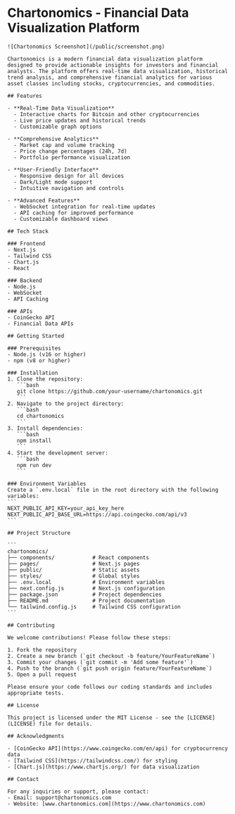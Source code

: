 # Chartonomics - Financial Data Visualization Platform

    ![Chartonomics Screenshot](/public/screenshot.png)

    Chartonomics is a modern financial data visualization platform designed to provide actionable insights for investors and financial analysts. The platform offers real-time data visualization, historical trend analysis, and comprehensive financial analytics for various asset classes including stocks, cryptocurrencies, and commodities.

    ## Features

    - **Real-Time Data Visualization**
      - Interactive charts for Bitcoin and other cryptocurrencies
      - Live price updates and historical trends
      - Customizable graph options

    - **Comprehensive Analytics**
      - Market cap and volume tracking
      - Price change percentages (24h, 7d)
      - Portfolio performance visualization

    - **User-Friendly Interface**
      - Responsive design for all devices
      - Dark/Light mode support
      - Intuitive navigation and controls

    - **Advanced Features**
      - WebSocket integration for real-time updates
      - API caching for improved performance
      - Customizable dashboard views

    ## Tech Stack

    ### Frontend
    - Next.js
    - Tailwind CSS
    - Chart.js
    - React

    ### Backend
    - Node.js
    - WebSocket
    - API Caching

    ### APIs
    - CoinGecko API
    - Financial Data APIs

    ## Getting Started

    ### Prerequisites
    - Node.js (v16 or higher)
    - npm (v8 or higher)

    ### Installation
    1. Clone the repository:
       ```bash
       git clone https://github.com/your-username/chartonomics.git
       ```
    2. Navigate to the project directory:
       ```bash
       cd chartonomics
       ```
    3. Install dependencies:
       ```bash
       npm install
       ```
    4. Start the development server:
       ```bash
       npm run dev
       ```

    ### Environment Variables
    Create a `.env.local` file in the root directory with the following variables:
    ```
    NEXT_PUBLIC_API_KEY=your_api_key_here
    NEXT_PUBLIC_API_BASE_URL=https://api.coingecko.com/api/v3
    ```

    ## Project Structure

    ```
    chartonomics/
    ├── components/            # React components
    ├── pages/                 # Next.js pages
    ├── public/                # Static assets
    ├── styles/                # Global styles
    ├── .env.local             # Environment variables
    ├── next.config.js         # Next.js configuration
    ├── package.json           # Project dependencies
    ├── README.md              # Project documentation
    └── tailwind.config.js     # Tailwind CSS configuration
    ```

    ## Contributing

    We welcome contributions! Please follow these steps:

    1. Fork the repository
    2. Create a new branch (`git checkout -b feature/YourFeatureName`)
    3. Commit your changes (`git commit -m 'Add some feature'`)
    4. Push to the branch (`git push origin feature/YourFeatureName`)
    5. Open a pull request

    Please ensure your code follows our coding standards and includes appropriate tests.

    ## License

    This project is licensed under the MIT License - see the [LICENSE](LICENSE) file for details.

    ## Acknowledgments

    - [CoinGecko API](https://www.coingecko.com/en/api) for cryptocurrency data
    - [Tailwind CSS](https://tailwindcss.com/) for styling
    - [Chart.js](https://www.chartjs.org/) for data visualization

    ## Contact

    For any inquiries or support, please contact:
    - Email: support@chartonomics.com
    - Website: [www.chartonomics.com](https://www.chartonomics.com)

